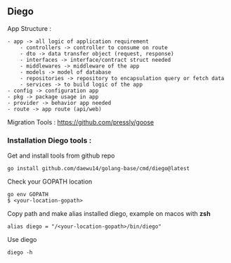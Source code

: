 ## Diego

App Structure : 
```
- app -> all logic of application requirement
    - controllers -> controller to consume on route
    - dto -> data transfer object (request, response)
    - interfaces -> interface/contract struct needed
    - middlewares -> middleware of the app
    - models -> model of database
    - repositories -> repository to encapsulation query or fetch data
    - services -> to build logic of the app
- config -> configuration app
- pkg -> package usage in app
- provider -> behavior app needed
- route -> app route (api/web)
```

Migration Tools : https://github.com/pressly/goose

### Installation Diego tools :
Get and install tools from github repo
```shell
go install github.com/daewu14/golang-base/cmd/diego@latest
```
Check your GOPATH location
```shell
go env GOPATH
$ <your-location-gopath>
```
Copy path and make alias installed diego, example on macos with **zsh**
```
alias diego = "/<your-location-gopath>/bin/diego"
```
Use diego
```shell
diego -h
```